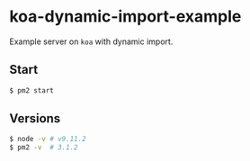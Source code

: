 # koa-dynamic-import-example

Example server on `koa` with dynamic import.

## Start

```sh
$ pm2 start
```

## Versions

```sh
$ node -v # v9.11.2
$ pm2 -v  # 3.1.2
```
